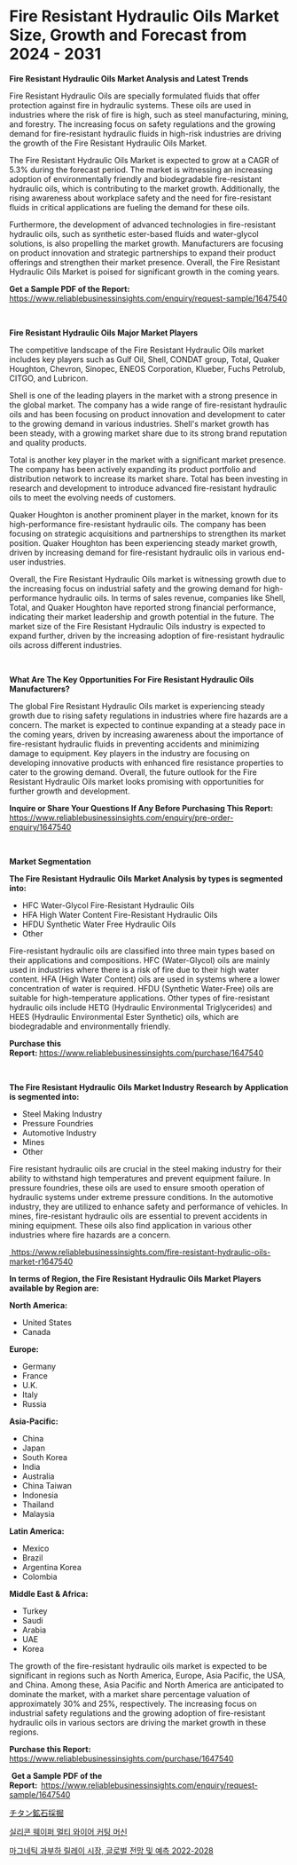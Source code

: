 <p><h1>Fire Resistant Hydraulic Oils Market Size, Growth and Forecast from 2024 - 2031</h1></p><p><strong>Fire Resistant Hydraulic Oils Market Analysis and Latest Trends</strong></p>
<p><p>Fire Resistant Hydraulic Oils are specially formulated fluids that offer protection against fire in hydraulic systems. These oils are used in industries where the risk of fire is high, such as steel manufacturing, mining, and forestry. The increasing focus on safety regulations and the growing demand for fire-resistant hydraulic fluids in high-risk industries are driving the growth of the Fire Resistant Hydraulic Oils Market.</p><p>The Fire Resistant Hydraulic Oils Market is expected to grow at a CAGR of 5.3% during the forecast period. The market is witnessing an increasing adoption of environmentally friendly and biodegradable fire-resistant hydraulic oils, which is contributing to the market growth. Additionally, the rising awareness about workplace safety and the need for fire-resistant fluids in critical applications are fueling the demand for these oils.</p><p>Furthermore, the development of advanced technologies in fire-resistant hydraulic oils, such as synthetic ester-based fluids and water-glycol solutions, is also propelling the market growth. Manufacturers are focusing on product innovation and strategic partnerships to expand their product offerings and strengthen their market presence. Overall, the Fire Resistant Hydraulic Oils Market is poised for significant growth in the coming years.</p></p>
<p><strong>Get a Sample PDF of the Report:&nbsp;</strong> <a href="https://www.reliablebusinessinsights.com/enquiry/request-sample/1647540">https://www.reliablebusinessinsights.com/enquiry/request-sample/1647540</a></p>
<p>&nbsp;</p>
<p><strong>Fire Resistant Hydraulic Oils Major Market Players</strong></p>
<p><p>The competitive landscape of the Fire Resistant Hydraulic Oils market includes key players such as Gulf Oil, Shell, CONDAT group, Total, Quaker Houghton, Chevron, Sinopec, ENEOS Corporation, Klueber, Fuchs Petrolub, CITGO, and Lubricon. </p><p>Shell is one of the leading players in the market with a strong presence in the global market. The company has a wide range of fire-resistant hydraulic oils and has been focusing on product innovation and development to cater to the growing demand in various industries. Shell's market growth has been steady, with a growing market share due to its strong brand reputation and quality products.</p><p>Total is another key player in the market with a significant market presence. The company has been actively expanding its product portfolio and distribution network to increase its market share. Total has been investing in research and development to introduce advanced fire-resistant hydraulic oils to meet the evolving needs of customers.</p><p>Quaker Houghton is another prominent player in the market, known for its high-performance fire-resistant hydraulic oils. The company has been focusing on strategic acquisitions and partnerships to strengthen its market position. Quaker Houghton has been experiencing steady market growth, driven by increasing demand for fire-resistant hydraulic oils in various end-user industries.</p><p>Overall, the Fire Resistant Hydraulic Oils market is witnessing growth due to the increasing focus on industrial safety and the growing demand for high-performance hydraulic oils. In terms of sales revenue, companies like Shell, Total, and Quaker Houghton have reported strong financial performance, indicating their market leadership and growth potential in the future. The market size of the Fire Resistant Hydraulic Oils industry is expected to expand further, driven by the increasing adoption of fire-resistant hydraulic oils across different industries.</p></p>
<p>&nbsp;</p>
<p><strong>What Are The Key Opportunities For Fire Resistant Hydraulic Oils Manufacturers?</strong></p>
<p><p>The global Fire Resistant Hydraulic Oils market is experiencing steady growth due to rising safety regulations in industries where fire hazards are a concern. The market is expected to continue expanding at a steady pace in the coming years, driven by increasing awareness about the importance of fire-resistant hydraulic fluids in preventing accidents and minimizing damage to equipment. Key players in the industry are focusing on developing innovative products with enhanced fire resistance properties to cater to the growing demand. Overall, the future outlook for the Fire Resistant Hydraulic Oils market looks promising with opportunities for further growth and development.</p></p>
<p><strong>Inquire or Share Your Questions If Any Before Purchasing This Report:</strong> <a href="https://www.reliablebusinessinsights.com/enquiry/pre-order-enquiry/1647540">https://www.reliablebusinessinsights.com/enquiry/pre-order-enquiry/1647540</a></p>
<p>&nbsp;</p>
<p><strong>Market Segmentation</strong></p>
<p><strong>The Fire Resistant Hydraulic Oils Market Analysis by types is segmented into:</strong></p>
<p><ul><li>HFC Water-Glycol Fire-Resistant Hydraulic Oils</li><li>HFA High Water Content Fire-Resistant Hydraulic Oils</li><li>HFDU Synthetic Water Free Hydraulic Oils</li><li>Other</li></ul></p>
<p><p>Fire-resistant hydraulic oils are classified into three main types based on their applications and compositions. HFC (Water-Glycol) oils are mainly used in industries where there is a risk of fire due to their high water content. HFA (High Water Content) oils are used in systems where a lower concentration of water is required. HFDU (Synthetic Water-Free) oils are suitable for high-temperature applications. Other types of fire-resistant hydraulic oils include HETG (Hydraulic Environmental Triglycerides) and HEES (Hydraulic Environmental Ester Synthetic) oils, which are biodegradable and environmentally friendly.</p></p>
<p><strong>Purchase this Report:&nbsp;</strong><a href="https://www.reliablebusinessinsights.com/purchase/1647540">https://www.reliablebusinessinsights.com/purchase/1647540</a></p>
<p>&nbsp;</p>
<p><strong>The Fire Resistant Hydraulic Oils Market Industry Research by Application is segmented into:</strong></p>
<p><ul><li>Steel Making Industry</li><li>Pressure Foundries</li><li>Automotive Industry</li><li>Mines</li><li>Other</li></ul></p>
<p><p>Fire resistant hydraulic oils are crucial in the steel making industry for their ability to withstand high temperatures and prevent equipment failure. In pressure foundries, these oils are used to ensure smooth operation of hydraulic systems under extreme pressure conditions. In the automotive industry, they are utilized to enhance safety and performance of vehicles. In mines, fire-resistant hydraulic oils are essential to prevent accidents in mining equipment. These oils also find application in various other industries where fire hazards are a concern.</p></p>
<p><a href="https://www.reliablebusinessinsights.com/fire-resistant-hydraulic-oils-market-r1647540">&nbsp;https://www.reliablebusinessinsights.com/fire-resistant-hydraulic-oils-market-r1647540</a></p>
<p><strong>In terms of Region, the Fire Resistant Hydraulic Oils Market Players available by Region are:</strong></p>
<p>
    <p> <strong> North America: </strong>
        <ul>
            <li>United States</li>
            <li>Canada</li>
        </ul>
        </p> 
    <p> <strong> Europe: </strong>
        <ul>
            <li>Germany</li>
            <li>France</li>
            <li>U.K.</li>
            <li>Italy</li>
            <li>Russia</li>
        </ul>
        </p> 
    <p> <strong> Asia-Pacific: </strong>
        <ul>
            <li>China</li>
            <li>Japan</li>
            <li>South Korea</li>
            <li>India</li>
            <li>Australia</li>
            <li>China Taiwan</li>
            <li>Indonesia</li>
            <li>Thailand</li>
            <li>Malaysia</li>
        </ul>
        </p> 
    <p> <strong> Latin America: </strong>
        <ul>
            <li>Mexico</li>
            <li>Brazil</li>
            <li>Argentina Korea</li>
            <li>Colombia</li>
        </ul>
        </p> 
    <p> <strong> Middle East & Africa: </strong>
        <ul>
            <li>Turkey</li>
            <li>Saudi</li>
            <li>Arabia</li>
            <li>UAE</li>
            <li>Korea</li>
        </ul>
    </p>
    </p>
<p><p>The growth of the fire-resistant hydraulic oils market is expected to be significant in regions such as North America, Europe, Asia Pacific, the USA, and China. Among these, Asia Pacific and North America are anticipated to dominate the market, with a market share percentage valuation of approximately 30% and 25%, respectively. The increasing focus on industrial safety regulations and the growing adoption of fire-resistant hydraulic oils in various sectors are driving the market growth in these regions.</p></p>
<p><strong>Purchase this Report: </strong><a href="https://www.reliablebusinessinsights.com/purchase/1647540">https://www.reliablebusinessinsights.com/purchase/1647540</a></p>
<p>&nbsp;<strong>Get a Sample PDF of the Report:&nbsp;&nbsp;</strong><a href="https://www.reliablebusinessinsights.com/enquiry/request-sample/1647540">https://www.reliablebusinessinsights.com/enquiry/request-sample/1647540</a></p>
<p><strong></strong></p>
<p><p><a href="https://medium.com/@lovern8746/%E3%83%81%E3%82%BF%E3%83%B3%E9%89%B1%E7%9F%B3%E6%8E%A1%E6%8E%98%E5%B8%82%E5%A0%B4%E3%81%AE%E5%B1%95%E6%9C%9B-%E6%A5%AD%E7%95%8C%E3%81%AE%E6%A6%82%E8%A6%81%E3%81%A8%E4%BA%88%E6%B8%AC-2024%E5%B9%B4%E3%81%8B%E3%82%892031%E5%B9%B4%E3%81%BE%E3%81%A7-0d2121f6b2bf">チタン鉱石採掘</a></p><p><a href="https://medium.com/@thib_harou/%EC%8B%A4%EB%A6%AC%EC%BD%98-%EC%9B%A8%EC%9D%B4%ED%8D%BC-%EB%A9%80%ED%8B%B0%EC%99%80%EC%9D%B4%EC%96%B4-%EC%A0%88%EB%8B%A8%EA%B8%B0-%EC%8B%9C%EC%9E%A5-%EC%9C%A0%ED%98%95-%EC%9D%91%EC%9A%A9-%EB%B0%8F-%EC%A7%80%EB%A6%AC%EC%97%90-%EB%8C%80%ED%95%9C-%ED%8F%AC%EA%B4%84%EC%A0%81-%ED%8F%89%EA%B0%80-ce231014511b">실리콘 웨이퍼 멀티 와이어 커팅 머신</a></p><p><a href="https://github.com/plelbej847484502/Market-Research-Report-List-3/blob/main/4555507130990.md">마그네틱 과부하 릴레이 시장, 글로벌 전망 및 예측 2022-2028</a></p></p>